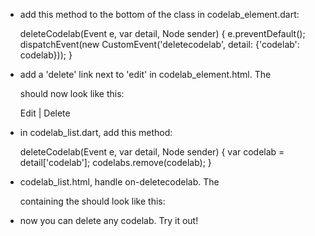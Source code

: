 - add this method to the bottom of the class in codelab_element.dart:

    deleteCodelab(Event e, var detail, Node sender) {
      e.preventDefault();
      dispatchEvent(new CustomEvent('deletecodelab',
          detail: {'codelab': codelab}));
    }
    
 - add a 'delete' link next to 'edit' in codelab_element.html. The <div> should 
 now look like this:
 
    <div class="field">
      <span on-click="{{startEditing}}" class="small">Edit</span> |
      <span on-click="{{deleteCodelab}}" class="small">Delete</span>
    </div>


- in codelab_list.dart, add this method: 

    deleteCodelab(Event e, var detail, Node sender) {
      var codelab = detail['codelab'];
      codelabs.remove(codelab);
    }
    
- codelab_list.html, handle on-deletecodelab. The <div> containing the
<tempate repeat> should look like this:

    <div on-deletecodelab="{{deleteCodelab}}">
      <template repeat="{{codelab in codelabs}}">
        <codelab-element codelab="{{codelab}}"></codelab-element>
      </template>
    </div>
  
- now you can delete any codelab. Try it out!

